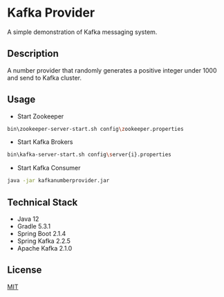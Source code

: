 # Kafka Provider
A simple demonstration of Kafka messaging system.

## Description
A number provider that randomly generates a positive integer under 1000 and send to Kafka cluster.

## Usage
- Start Zookeeper
```bash
bin\zookeeper-server-start.sh config\zookeeper.properties
```
- Start Kafka Brokers
```bash
bin\kafka-server-start.sh config\server{i}.properties
```
- Start Kafka Consumer
```bash
java -jar kafkanumberprovider.jar 
```

## Technical Stack
- Java 12
- Gradle 5.3.1
- Spring Boot 2.1.4
- Spring Kafka 2.2.5 
- Apache Kafka 2.1.0

## License
[MIT](https://choosealicense.com/licenses/mit/)
